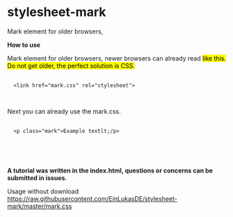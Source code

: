 # stylesheet-mark
Mark element for older browsers,

**How to use**

Mark element for older browsers, newer browsers can already read <mark> like this. Do not get older, the perfect solution is CSS.
  
  <pre>
  <code class="language-html">
  &lt;link href="mark.css" rel="stylesheet"&gt;
  </code>
  </pre>
  
Next you can already use the mark.css.

  <pre>
  <code class="language-html">
  &lt;p class="mark"&gt;Example textlt;/p&gt;
  </code>
  </pre>
  
  <br>
   
**A tutorial was written in the index.html, questions or concerns can be submitted in issues.**
   
Usage without download <br>
  https://raw.githubusercontent.com/EinLukasDE/stylesheet-mark/master/mark.css
